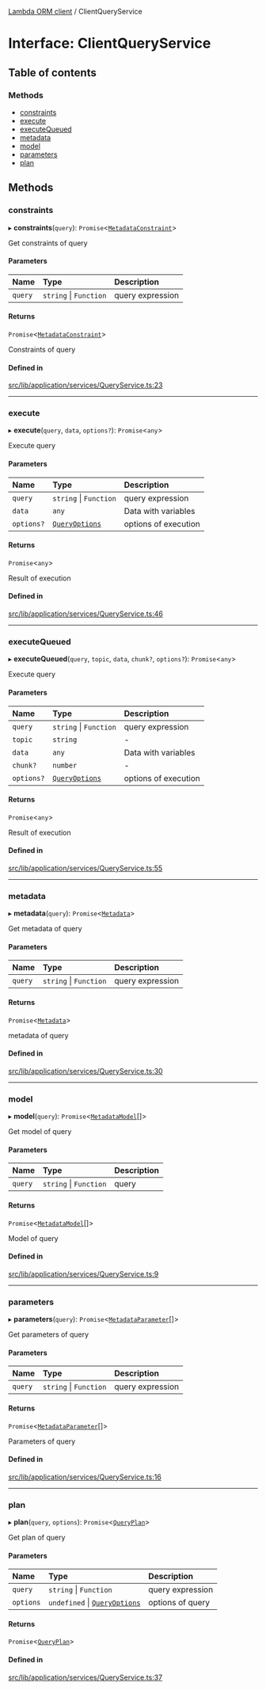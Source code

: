 [Lambda ORM client](../README.md) / ClientQueryService

# Interface: ClientQueryService

## Table of contents

### Methods

- [constraints](ClientQueryService.md#constraints)
- [execute](ClientQueryService.md#execute)
- [executeQueued](ClientQueryService.md#executequeued)
- [metadata](ClientQueryService.md#metadata)
- [model](ClientQueryService.md#model)
- [parameters](ClientQueryService.md#parameters)
- [plan](ClientQueryService.md#plan)

## Methods

### constraints

▸ **constraints**(`query`): `Promise`\<[`MetadataConstraint`](MetadataConstraint.md)\>

Get constraints of query

#### Parameters

| Name | Type | Description |
| :------ | :------ | :------ |
| `query` | `string` \| `Function` | query expression |

#### Returns

`Promise`\<[`MetadataConstraint`](MetadataConstraint.md)\>

Constraints of query

#### Defined in

[src/lib/application/services/QueryService.ts:23](https://github.com/lambda-orm/lambdaorm-client-node/blob/0e0ab25480582c25bf330cef1a7ebb89f605f5a0/src/lib/application/services/QueryService.ts#L23)

___

### execute

▸ **execute**(`query`, `data`, `options?`): `Promise`\<`any`\>

Execute query

#### Parameters

| Name | Type | Description |
| :------ | :------ | :------ |
| `query` | `string` \| `Function` | query expression |
| `data` | `any` | Data with variables |
| `options?` | [`QueryOptions`](QueryOptions.md) | options of execution |

#### Returns

`Promise`\<`any`\>

Result of execution

#### Defined in

[src/lib/application/services/QueryService.ts:46](https://github.com/lambda-orm/lambdaorm-client-node/blob/0e0ab25480582c25bf330cef1a7ebb89f605f5a0/src/lib/application/services/QueryService.ts#L46)

___

### executeQueued

▸ **executeQueued**(`query`, `topic`, `data`, `chunk?`, `options?`): `Promise`\<`any`\>

Execute query

#### Parameters

| Name | Type | Description |
| :------ | :------ | :------ |
| `query` | `string` \| `Function` | query expression |
| `topic` | `string` | - |
| `data` | `any` | Data with variables |
| `chunk?` | `number` | - |
| `options?` | [`QueryOptions`](QueryOptions.md) | options of execution |

#### Returns

`Promise`\<`any`\>

Result of execution

#### Defined in

[src/lib/application/services/QueryService.ts:55](https://github.com/lambda-orm/lambdaorm-client-node/blob/0e0ab25480582c25bf330cef1a7ebb89f605f5a0/src/lib/application/services/QueryService.ts#L55)

___

### metadata

▸ **metadata**(`query`): `Promise`\<[`Metadata`](Metadata.md)\>

Get metadata of query

#### Parameters

| Name | Type | Description |
| :------ | :------ | :------ |
| `query` | `string` \| `Function` | query expression |

#### Returns

`Promise`\<[`Metadata`](Metadata.md)\>

metadata of query

#### Defined in

[src/lib/application/services/QueryService.ts:30](https://github.com/lambda-orm/lambdaorm-client-node/blob/0e0ab25480582c25bf330cef1a7ebb89f605f5a0/src/lib/application/services/QueryService.ts#L30)

___

### model

▸ **model**(`query`): `Promise`\<[`MetadataModel`](MetadataModel.md)[]\>

Get model of query

#### Parameters

| Name | Type | Description |
| :------ | :------ | :------ |
| `query` | `string` \| `Function` | query |

#### Returns

`Promise`\<[`MetadataModel`](MetadataModel.md)[]\>

Model of query

#### Defined in

[src/lib/application/services/QueryService.ts:9](https://github.com/lambda-orm/lambdaorm-client-node/blob/0e0ab25480582c25bf330cef1a7ebb89f605f5a0/src/lib/application/services/QueryService.ts#L9)

___

### parameters

▸ **parameters**(`query`): `Promise`\<[`MetadataParameter`](MetadataParameter.md)[]\>

Get parameters of query

#### Parameters

| Name | Type | Description |
| :------ | :------ | :------ |
| `query` | `string` \| `Function` | query expression |

#### Returns

`Promise`\<[`MetadataParameter`](MetadataParameter.md)[]\>

Parameters of query

#### Defined in

[src/lib/application/services/QueryService.ts:16](https://github.com/lambda-orm/lambdaorm-client-node/blob/0e0ab25480582c25bf330cef1a7ebb89f605f5a0/src/lib/application/services/QueryService.ts#L16)

___

### plan

▸ **plan**(`query`, `options`): `Promise`\<[`QueryPlan`](QueryPlan.md)\>

Get plan of query

#### Parameters

| Name | Type | Description |
| :------ | :------ | :------ |
| `query` | `string` \| `Function` | query expression |
| `options` | `undefined` \| [`QueryOptions`](QueryOptions.md) | options of query |

#### Returns

`Promise`\<[`QueryPlan`](QueryPlan.md)\>

#### Defined in

[src/lib/application/services/QueryService.ts:37](https://github.com/lambda-orm/lambdaorm-client-node/blob/0e0ab25480582c25bf330cef1a7ebb89f605f5a0/src/lib/application/services/QueryService.ts#L37)

